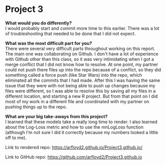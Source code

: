 # Project 3

**What would you do differently?**  
I would probably start and commit more time to this earlier. There was a lot of troubleshooting that needed to be done that I did not expect.

**What was the most difficult part for you?**  
There were several very difficult parts throughout working on this report. The main one was collaborating on Github. I don't have a lot of experience with Github other than this class, so it was very intimidating when I got a merge conflict that I did not know how to resolve. At one point, my partner could not push there files up into the repo because of a conflict, so they did something called a force push (like Star Wars) into the repo, which eliminated all the commits that I had made. After this I was having the same issue that they were with not being able to push up changes because my files were different, so I was able to resolve this by saving all my files in a different location, and starting a new R project. But from that point on I did most of my work in a different file and coordinated with my partner on pushing things up to the repo.

**What are your big take-aways from this project?**  
I learned that these models take a really long time to render. I also learned about the Log-Loss metric and how to use the mnLogLoss function (although I'm not sure I did it correctly because my numbers looked a little off to me).

Link to rendered repo: <https://arfloyd2.github.io/Project3.github.io/>

Link to GitHub repo: <https://github.com/arfloyd2/Project3.github.io>
